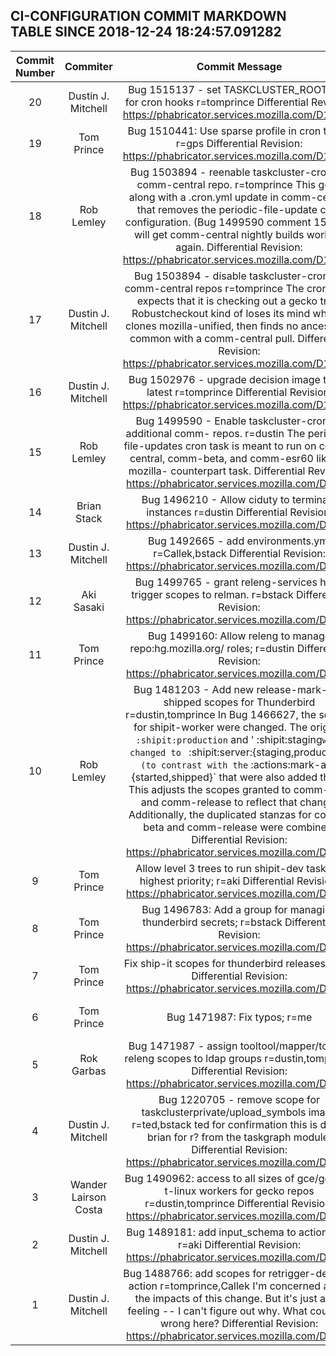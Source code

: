 ## CI-CONFIGURATION COMMIT MARKDOWN TABLE SINCE 2018-12-24 18:24:57.091282

| Commit Number | Commiter | Commit Message | Commit Url | Date | 
|:---:|:----:|:----------------------------------:|:------:|:----:| 
|20|Dustin J. Mitchell |Bug 1515137 - set TASKCLUSTER_ROOT_URL for cron hooks r=tomprince  Differential Revision: https://phabricator.services.mozilla.com/D14883|[URL](https://hg.mozilla.org/build/ci-configuration/pushloghtml?changeset=e7c0152d0dc4)|2018-12-18 19:46:03
|19|Tom Prince |Bug 1510441: Use sparse profile in cron tasks; r=gps  Differential Revision: https://phabricator.services.mozilla.com/D13141|[URL](https://hg.mozilla.org/build/ci-configuration/pushloghtml?changeset=e9634d8942ca)|2018-11-30 13:01:34
|18|Rob Lemley |Bug 1503894 - reenable taskcluster-cron for comm-central repo. r=tomprince  This goes along with a .cron.yml update in comm-central that removes the periodic-file-update cron configuration. (Bug 1499590 comment 15)  This will get comm-central nightly builds working again.  Differential Revision: https://phabricator.services.mozilla.com/D10959|[URL](https://hg.mozilla.org/build/ci-configuration/pushloghtml?changeset=13cbc18135d2)|2018-11-06 21:44:29
|17|Dustin J. Mitchell |Bug 1503894 - disable taskcluster-cron for comm-central repos r=tomprince  The cron hook expects that it is checking out a gecko tree.  Robustcheckout kind of loses its mind when it clones mozilla-unified, then finds no ancestor in common with a comm-central pull.  Differential Revision: https://phabricator.services.mozilla.com/D10595|[URL](https://hg.mozilla.org/build/ci-configuration/pushloghtml?changeset=38144ac82b0a)|2018-11-01 18:52:02
|16|Dustin J. Mitchell |Bug 1502976 - upgrade decision image to the latest r=tomprince  Differential Revision: https://phabricator.services.mozilla.com/D10124|[URL](https://hg.mozilla.org/build/ci-configuration/pushloghtml?changeset=48d479b3411b)|2018-10-29 21:38:55
|15|Rob Lemley |Bug 1499590 - Enable taskcluster-cron on additional comm- repos. r=dustin  The periodic-file-updates cron task is meant to run on comm-central, comm-beta, and comm-esr60 like it's mozilla- counterpart task.  Differential Revision: https://phabricator.services.mozilla.com/D9860|[URL](https://hg.mozilla.org/build/ci-configuration/pushloghtml?changeset=d56b6be4c4c1)|2018-10-26 17:55:26
|14|Brian Stack |Bug 1496210 - Allow ciduty to terminate instances r=dustin  Differential Revision: https://phabricator.services.mozilla.com/D9718|[URL](https://hg.mozilla.org/build/ci-configuration/pushloghtml?changeset=07ded8ac4450)|2018-10-24 23:02:37
|13|Dustin J. Mitchell |Bug 1492665 - add environments.yml r=Callek,bstack  Differential Revision: https://phabricator.services.mozilla.com/D6931|[URL](https://hg.mozilla.org/build/ci-configuration/pushloghtml?changeset=64b57676d9b6)|2018-10-17 13:06:55
|12|Aki Sasaki |Bug 1499765 - grant releng-services hook trigger scopes to relman. r=bstack  Differential Revision: https://phabricator.services.mozilla.com/D9013|[URL](https://hg.mozilla.org/build/ci-configuration/pushloghtml?changeset=31acfc4cc6b8)|2018-10-17 19:34:03
|11|Tom Prince |Bug 1499160: Allow releng to manage repo:hg.mozilla.org/  roles; r=dustin  Differential Revision: https://phabricator.services.mozilla.com/D8759|[URL](https://hg.mozilla.org/build/ci-configuration/pushloghtml?changeset=a9e46cb87f60)|2018-10-15 20:22:15
|10|Rob Lemley |Bug 1481203 - Add new release-mark-as-shipped scopes for Thunderbird r=dustin,tomprince  In Bug 1466627, the scopes for shipit-worker were changed. The original ` :shipit:production` and ' :shipit:staging` were changed to  ` :shipit:server:{staging,production}` (to contrast with the ` :actions:mark-as-{started,shipped}` that were also added there. This adjusts the scopes granted to comm-beta and comm-release to reflect that change.  Additionally, the duplicated stanzas for comm-beta and comm-release were combined.  Differential Revision: https://phabricator.services.mozilla.com/D8592|[URL](https://hg.mozilla.org/build/ci-configuration/pushloghtml?changeset=a7802577dfab)|2018-10-15 19:08:56
|9|Tom Prince |Allow level 3 trees to run shipit-dev tasks at highest priority; r=aki  Differential Revision: https://phabricator.services.mozilla.com/D8755|[URL](https://hg.mozilla.org/build/ci-configuration/pushloghtml?changeset=c28493f26de0)|2018-10-15 18:34:44
|8|Tom Prince |Bug 1496783: Add a group for managing thunderbird secrets; r=bstack  Differential Revision: https://phabricator.services.mozilla.com/D7914|[URL](https://hg.mozilla.org/build/ci-configuration/pushloghtml?changeset=1b9135663015)|2018-10-05 18:09:00
|7|Tom Prince |Fix ship-it scopes for thunderbird releases; r=aki  Differential Revision: https://phabricator.services.mozilla.com/D7628|[URL](https://hg.mozilla.org/build/ci-configuration/pushloghtml?changeset=0368c8f6f372)|2018-10-03 17:09:01
|6|Tom Prince |Bug 1471987: Fix typos; r=me|[URL](https://hg.mozilla.org/build/ci-configuration/pushloghtml?changeset=21b4b69a91af)|2018-10-03 17:16:28
|5|Rok Garbas |Bug 1471987 - assign tooltool/mapper/tokens releng scopes to ldap groups r=dustin,tomprince  Differential Revision: https://phabricator.services.mozilla.com/D6701|[URL](https://hg.mozilla.org/build/ci-configuration/pushloghtml?changeset=9e898f79dbea)|2018-10-01 22:03:03
|4|Dustin J. Mitchell |Bug 1220705 - remove scope for taskclusterprivate/upload_symbols image r=ted,bstack  ted for confirmation this is dead, brian for r? from the taskgraph module.  Differential Revision: https://phabricator.services.mozilla.com/D6095|[URL](https://hg.mozilla.org/build/ci-configuration/pushloghtml?changeset=9000e725de95)|2018-09-18 16:21:39
|3|Wander Lairson Costa |Bug 1490962: access to all sizes of gce/gecko-t-linux workers for gecko repos r=dustin,tomprince  Differential Revision: https://phabricator.services.mozilla.com/D5757|[URL](https://hg.mozilla.org/build/ci-configuration/pushloghtml?changeset=6a0d56dea5c4)|2018-09-13 15:52:05
|2|Dustin J. Mitchell |Bug 1489181: add input_schema to actions.yml r=aki  Differential Revision: https://phabricator.services.mozilla.com/D5684|[URL](https://hg.mozilla.org/build/ci-configuration/pushloghtml?changeset=dea5d65a07aa)|2018-09-12 18:08:06
|1|Dustin J. Mitchell |Bug 1488766: add scopes for retrigger-decision action r=tomprince,Callek  I'm concerned about the impacts of this change.  But it's just a gut feeling -- I can't figure out why.  What could go wrong here?  Differential Revision: https://phabricator.services.mozilla.com/D5159|[URL](https://hg.mozilla.org/build/ci-configuration/pushloghtml?changeset=a4405bab72f4)|2018-09-10 13:56:16


